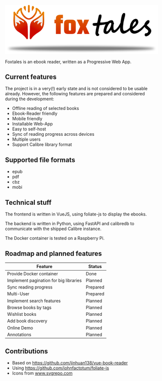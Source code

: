 <picture>
  <source media="(prefers-color-scheme: dark)" srcset="public/icons/logo_full_dark.png">
  <source media="(prefers-color-scheme: light)" srcset="public/icons/logo_full.png">
  <img alt="Fallback image description" src="public/icons/logo_full.png">
</picture>

Foxtales is an ebook reader, written as a Progressive Web App.

## Current features

The project is in a very(!) early state and is not considered to be usable already. However, the following features
are prepared and considered during the development:

* Offline reading of selected books
* Ebook-Reader friendly
* Mobile friendly
* Installable Web-App
* Easy to self-host
* Sync of reading progress across devices
* Multiple users
* Support Calibre library format

## Supported file formats

* epub
* pdf
* cbz
* mobi

## Technical stuff

The frontend is written in VueJS, using foliate-js to display the ebooks. 

The backend is written in Python, using FastAPI and calibredb to communicate with the shipped Calibre instance.

The Docker container is tested on a Raspberry Pi. 

## Roadmap and planned features

| Feature                                | Status   |
|----------------------------------------|----------|
| Provide Docker container               | Done     |
| Implement pagination for big libraries | Planned  |
| Sync reading progress                  | Prepared |
| Multi-User                             | Prepared |
| Implement search features              | Planned  |
| Browse books by tags                   | Planned  |
| Wishlist books                         | Planned  |
| Add book discovery                     | Planned  |
| Online Demo                            | Planned  |
| Annotations                            | Planned  |

## Contributions
* Based on https://github.com/jinhuan138/vue-book-reader
* Using https://github.com/johnfactotum/foliate-js
* Icons from www.svgrepo.com
